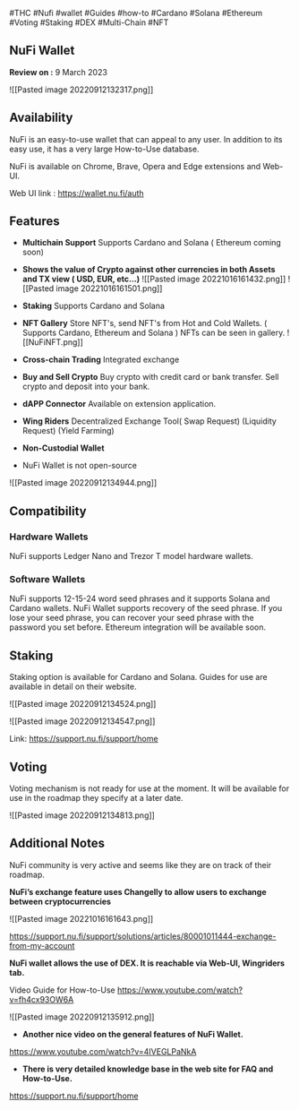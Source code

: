 
#THC #Nufi #wallet #Guides #how-to #Cardano #Solana #Ethereum #Voting #Staking #DEX #Multi-Chain #NFT


## NuFi Wallet

**Review on :** 9 March 2023


![[Pasted image 20220912132317.png]]



## Availability

NuFi is an easy-to-use wallet that can appeal to any user. In addition to its easy use, it has a very large How-to-Use database. 

NuFi is available on Chrome, Brave, Opera and Edge extensions and Web-UI.

Web UI link : https://wallet.nu.fi/auth



## Features

- **Multichain Support**
Supports Cardano and Solana ( Ethereum coming soon)
- **Shows the value of Crypto against other currencies in both Assets and TX view
( USD, EUR, etc...)**
![[Pasted image 20221016161432.png]]
![[Pasted image 20221016161501.png]]
- **Staking**
Supports Cardano and Solana
- **NFT Gallery**
Store NFT's, send NFT's from Hot and Cold Wallets. ( Supports Cardano, Ethereum and Solana )
NFTs can be seen in gallery.
![[NuFiNFT.png]]
- **Cross-chain Trading**
Integrated exchange
- **Buy and Sell Crypto**
Buy crypto with credit card or bank transfer. Sell crypto and deposit into your bank. 
- **dAPP Connector**
Available on extension application.
- **Wing Riders**
Decentralized Exchange Tool( Swap Request) (Liquidity Request) (Yield Farming)
- **Non-Custodial Wallet**

- NuFi Wallet is not open-source


![[Pasted image 20220912134944.png]]




## Compatibility

### Hardware Wallets

NuFi supports Ledger Nano and Trezor T model hardware wallets.


### Software Wallets

NuFi supports 12-15-24 word seed phrases and it supports Solana and Cardano wallets.
NuFi Wallet supports recovery of the seed phrase. If you lose your seed phrase, you can recover your seed phrase with the password you set before.
Ethereum integration will be available soon.




## Staking

  
Staking option is available for Cardano and Solana. Guides for use are available in detail on their website.

![[Pasted image 20220912134524.png]]


![[Pasted image 20220912134547.png]]

Link: https://support.nu.fi/support/home


## Voting

Voting mechanism is not ready for use at the moment. It will be available for use in the roadmap they specify at a later date.

![[Pasted image 20220912134813.png]]


## Additional Notes

NuFi community is very active and seems like they are on track of their roadmap.

**NuFi’s exchange feature uses Changelly to allow users to exchange between cryptocurrencies**

![[Pasted image 20221016161643.png]]

https://support.nu.fi/support/solutions/articles/80001011444-exchange-from-my-account



**NuFi wallet allows the use of DEX. It is reachable via Web-UI, Wingriders tab.**

Video Guide for How-to-Use
https://www.youtube.com/watch?v=fh4cx93OW6A

![[Pasted image 20220912135912.png]]




- **Another nice video on the general features of NuFi Wallet.**

https://www.youtube.com/watch?v=4IVEGLPaNkA


  
- **There is  very detailed knowledge base in the web site for FAQ and How-to-Use.**

https://support.nu.fi/support/home


